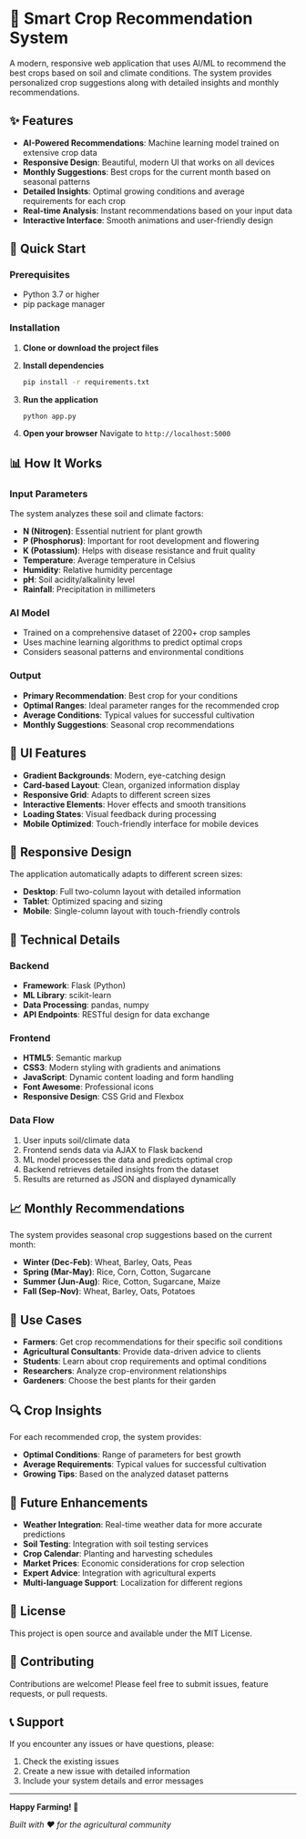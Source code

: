 # 🌾 Smart Crop Recommendation System

A modern, responsive web application that uses AI/ML to recommend the best crops based on soil and climate conditions. The system provides personalized crop suggestions along with detailed insights and monthly recommendations.

## ✨ Features

- **AI-Powered Recommendations**: Machine learning model trained on extensive crop data
- **Responsive Design**: Beautiful, modern UI that works on all devices
- **Monthly Suggestions**: Best crops for the current month based on seasonal patterns
- **Detailed Insights**: Optimal growing conditions and average requirements for each crop
- **Real-time Analysis**: Instant recommendations based on your input data
- **Interactive Interface**: Smooth animations and user-friendly design

## 🚀 Quick Start

### Prerequisites
- Python 3.7 or higher
- pip package manager

### Installation

1. **Clone or download the project files**

2. **Install dependencies**
   ```bash
   pip install -r requirements.txt
   ```

3. **Run the application**
   ```bash
   python app.py
   ```

4. **Open your browser**
   Navigate to `http://localhost:5000`

## 📊 How It Works

### Input Parameters
The system analyzes these soil and climate factors:

- **N (Nitrogen)**: Essential nutrient for plant growth
- **P (Phosphorus)**: Important for root development and flowering
- **K (Potassium)**: Helps with disease resistance and fruit quality
- **Temperature**: Average temperature in Celsius
- **Humidity**: Relative humidity percentage
- **pH**: Soil acidity/alkalinity level
- **Rainfall**: Precipitation in millimeters

### AI Model
- Trained on a comprehensive dataset of 2200+ crop samples
- Uses machine learning algorithms to predict optimal crops
- Considers seasonal patterns and environmental conditions

### Output
- **Primary Recommendation**: Best crop for your conditions
- **Optimal Ranges**: Ideal parameter ranges for the recommended crop
- **Average Conditions**: Typical values for successful cultivation
- **Monthly Suggestions**: Seasonal crop recommendations

## 🎨 UI Features

- **Gradient Backgrounds**: Modern, eye-catching design
- **Card-based Layout**: Clean, organized information display
- **Responsive Grid**: Adapts to different screen sizes
- **Interactive Elements**: Hover effects and smooth transitions
- **Loading States**: Visual feedback during processing
- **Mobile Optimized**: Touch-friendly interface for mobile devices

## 📱 Responsive Design

The application automatically adapts to different screen sizes:
- **Desktop**: Full two-column layout with detailed information
- **Tablet**: Optimized spacing and sizing
- **Mobile**: Single-column layout with touch-friendly controls

## 🔧 Technical Details

### Backend
- **Framework**: Flask (Python)
- **ML Library**: scikit-learn
- **Data Processing**: pandas, numpy
- **API Endpoints**: RESTful design for data exchange

### Frontend
- **HTML5**: Semantic markup
- **CSS3**: Modern styling with gradients and animations
- **JavaScript**: Dynamic content loading and form handling
- **Font Awesome**: Professional icons
- **Responsive Design**: CSS Grid and Flexbox

### Data Flow
1. User inputs soil/climate data
2. Frontend sends data via AJAX to Flask backend
3. ML model processes the data and predicts optimal crop
4. Backend retrieves detailed insights from the dataset
5. Results are returned as JSON and displayed dynamically

## 📈 Monthly Recommendations

The system provides seasonal crop suggestions based on the current month:

- **Winter (Dec-Feb)**: Wheat, Barley, Oats, Peas
- **Spring (Mar-May)**: Rice, Corn, Cotton, Sugarcane
- **Summer (Jun-Aug)**: Rice, Cotton, Sugarcane, Maize
- **Fall (Sep-Nov)**: Wheat, Barley, Oats, Potatoes

## 🎯 Use Cases

- **Farmers**: Get crop recommendations for their specific soil conditions
- **Agricultural Consultants**: Provide data-driven advice to clients
- **Students**: Learn about crop requirements and optimal conditions
- **Researchers**: Analyze crop-environment relationships
- **Gardeners**: Choose the best plants for their garden

## 🔍 Crop Insights

For each recommended crop, the system provides:

- **Optimal Conditions**: Range of parameters for best growth
- **Average Requirements**: Typical values for successful cultivation
- **Growing Tips**: Based on the analyzed dataset patterns

## 🚀 Future Enhancements

- **Weather Integration**: Real-time weather data for more accurate predictions
- **Soil Testing**: Integration with soil testing services
- **Crop Calendar**: Planting and harvesting schedules
- **Market Prices**: Economic considerations for crop selection
- **Expert Advice**: Integration with agricultural experts
- **Multi-language Support**: Localization for different regions

## 📝 License

This project is open source and available under the MIT License.

## 🤝 Contributing

Contributions are welcome! Please feel free to submit issues, feature requests, or pull requests.

## 📞 Support

If you encounter any issues or have questions, please:
1. Check the existing issues
2. Create a new issue with detailed information
3. Include your system details and error messages

---

**Happy Farming! 🌱**

*Built with ❤️ for the agricultural community*
